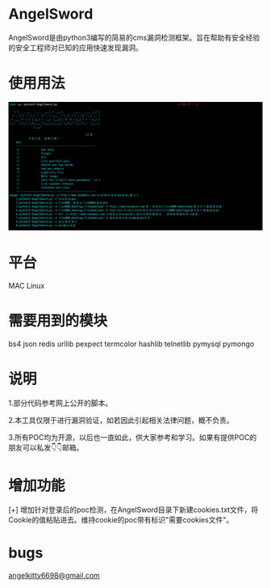 # AngelSword
AngelSword是由python3编写的简易的cms漏洞检测框架。旨在帮助有安全经验的安全工程师对已知的应用快速发现漏洞。



# 使用用法
![image](./images/angelsword.png)



# 平台
MAC Linux



# 需要用到的模块
bs4
json
redis
urllib
pexpect
termcolor
hashlib
telnetlib
pymysql
pymongo


# 说明
1.部分代码参考网上公开的脚本。

2.本工具仅限于进行漏洞验证，如若因此引起相关法律问题，概不负责。

3.所有POC均为开源，以后也一直如此，供大家参考和学习。如果有提供POC的朋友可以私发👇👇邮箱。

# 增加功能
[+] 增加针对登录后的poc检测，在AngelSword目录下新建cookies.txt文件，将Cookie的值粘贴进去。维持cookie的poc带有标识"需要cookies文件"。

# bugs
angelkitty6698@gmail.com

